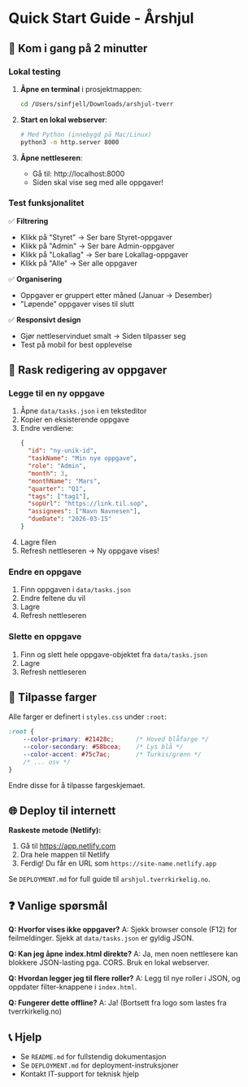 # Quick Start Guide - Årshjul

## 🚀 Kom i gang på 2 minutter

### Lokal testing

1. **Åpne en terminal** i prosjektmappen:
   ```bash
   cd /Users/sinfjell/Downloads/arshjul-tverr
   ```

2. **Start en lokal webserver**:
   ```bash
   # Med Python (innebygd på Mac/Linux)
   python3 -m http.server 8000
   ```

3. **Åpne nettleseren**:
   - Gå til: http://localhost:8000
   - Siden skal vise seg med alle oppgaver!

### Test funksjonalitet

✅ **Filtrering**
- Klikk på "Styret" → Ser bare Styret-oppgaver
- Klikk på "Admin" → Ser bare Admin-oppgaver
- Klikk på "Lokallag" → Ser bare Lokallag-oppgaver
- Klikk på "Alle" → Ser alle oppgaver

✅ **Organisering**
- Oppgaver er gruppert etter måned (Januar → Desember)
- "Løpende" oppgaver vises til slutt

✅ **Responsivt design**
- Gjør nettleservinduet smalt → Siden tilpasser seg
- Test på mobil for best opplevelse

## 📝 Rask redigering av oppgaver

### Legge til en ny oppgave

1. Åpne `data/tasks.json` i en teksteditor
2. Kopier en eksisterende oppgave
3. Endre verdiene:
   ```json
   {
     "id": "ny-unik-id",
     "taskName": "Min nye oppgave",
     "role": "Admin",
     "month": 3,
     "monthName": "Mars",
     "quarter": "Q1",
     "tags": ["tag1"],
     "sopUrl": "https://link.til.sop",
     "assignees": ["Navn Navnesen"],
     "dueDate": "2026-03-15"
   }
   ```
4. Lagre filen
5. Refresh nettleseren → Ny oppgave vises!

### Endre en oppgave

1. Finn oppgaven i `data/tasks.json`
2. Endre feltene du vil
3. Lagre
4. Refresh nettleseren

### Slette en oppgave

1. Finn og slett hele oppgave-objektet fra `data/tasks.json`
2. Lagre
3. Refresh nettleseren

## 🎨 Tilpasse farger

Alle farger er definert i `styles.css` under `:root`:

```css
:root {
    --color-primary: #21428c;      /* Hoved blåfarge */
    --color-secondary: #58bcea;    /* Lys blå */
    --color-accent: #75c7ac;       /* Turkis/grønn */
    /* ... osv */
}
```

Endre disse for å tilpasse fargeskjemaet.

## 🌐 Deploy til internett

**Raskeste metode (Netlify):**
1. Gå til https://app.netlify.com
2. Dra hele mappen til Netlify
3. Ferdig! Du får en URL som `https://site-name.netlify.app`

Se `DEPLOYMENT.md` for full guide til `arshjul.tverrkirkelig.no`.

## ❓ Vanlige spørsmål

**Q: Hvorfor vises ikke oppgaver?**
A: Sjekk browser console (F12) for feilmeldinger. Sjekk at `data/tasks.json` er gyldig JSON.

**Q: Kan jeg åpne index.html direkte?**
A: Ja, men noen nettlesere kan blokkere JSON-lasting pga. CORS. Bruk en lokal webserver.

**Q: Hvordan legger jeg til flere roller?**
A: Legg til nye roller i JSON, og oppdater filter-knappene i `index.html`.

**Q: Fungerer dette offline?**
A: Ja! (Bortsett fra logo som lastes fra tverrkirkelig.no)

## 📞 Hjelp

- Se `README.md` for fullstendig dokumentasjon
- Se `DEPLOYMENT.md` for deployment-instruksjoner
- Kontakt IT-support for teknisk hjelp

